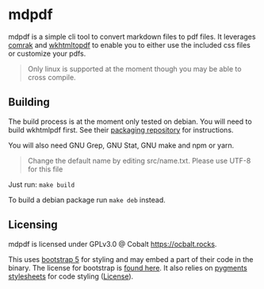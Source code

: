 # mdpdf

mdpdf is a simple cli tool to convert markdown files to pdf files. It leverages [comrak]() and [wkhtmltopdf]() to enable you to either use the included css files or customize your pdfs.

> Only linux is supported at the moment though you may be able to cross compile.

## Building

The build process is at the moment only tested on debian. You will need to build wkhtmlpdf first. See their [packaging repository](https://github.com/wkhtmltopdf/packaging) for instructions.

You will also need GNU Grep, GNU Stat, GNU make and npm or yarn.

> Change the default name by editing src/name.txt. Please use UTF-8 for this file

Just run: `make build`

To build a debian package run `make deb` instead.

## Licensing

mdpdf is licensed under GPLv3.0 @ Cobalt <https://ocbalt.rocks>.

This uses [bootstrap 5](https://github.com/twbs/bootstrap) for styling and may embed a part of their code in the binary. The license for bootstrap is [found here](https://github.com/twbs/bootstrap/blob/main/LICENSE). It also relies on [pygments stylesheets](https://github.com/richleland/pygments-css) for code styling ([License](https://github.com/richleland/pygments-css/blob/master/UNLICENSE.txt)).
